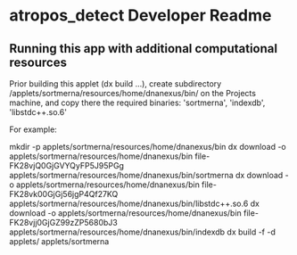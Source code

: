 # atropos_detect Developer Readme

<!--
-->

## Running this app with additional computational resources

Prior building this applet (dx build ...), create subdirectory /applets/sortmerna/resources/home/dnanexus/bin/ on the Projects machine, and copy there the required binaries: 'sortmerna', 'indexdb', 'libstdc++.so.6'

For example:

mkdir -p applets/sortmerna/resources/home/dnanexus/bin
dx download -o applets/sortmerna/resources/home/dnanexus/bin file-FK28vjQ0GjGVYQyFP5J95PGg
    applets/sortmerna/resources/home/dnanexus/bin/sortmerna
dx download -o applets/sortmerna/resources/home/dnanexus/bin file-FK28vk00GjGj56jgP4Qf27KQ
    applets/sortmerna/resources/home/dnanexus/bin/libstdc++.so.6
dx download -o applets/sortmerna/resources/home/dnanexus/bin file-FK28vjj0GjGZ99zZP5680bJ3
    applets/sortmerna/resources/home/dnanexus/bin/indexdb
dx build -f -d applets/ applets/sortmerna
